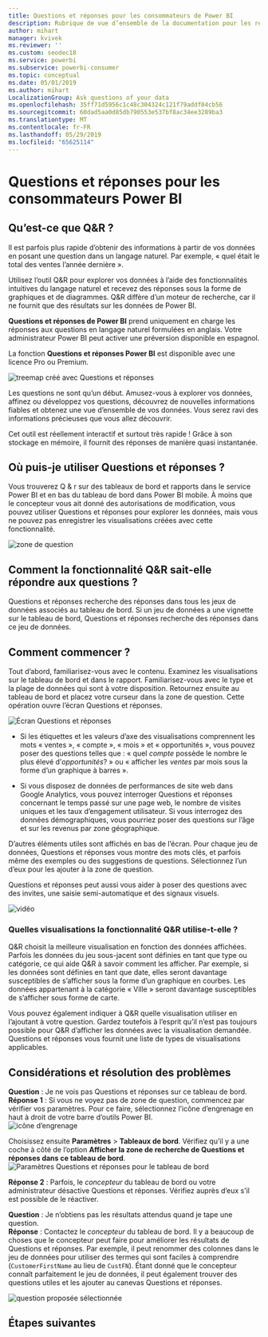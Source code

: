 ```yaml
---
title: Questions et réponses pour les consommateurs de Power BI
description: Rubrique de vue d’ensemble de la documentation pour les requêtes en langage naturel des questions et réponses Power BI.
author: mihart
manager: kvivek
ms.reviewer: ''
ms.custom: seodec18
ms.service: powerbi
ms.subservice: powerbi-consumer
ms.topic: conceptual
ms.date: 05/01/2019
ms.author: mihart
LocalizationGroup: Ask questions of your data
ms.openlocfilehash: 35ff71d5956c1c48c304324c121f79addf04cb56
ms.sourcegitcommit: 60dad5aa0d85db790553e537bf8ac34ee3289ba3
ms.translationtype: MT
ms.contentlocale: fr-FR
ms.lasthandoff: 05/29/2019
ms.locfileid: "65625114"
---
```

# <a name="qa-for-power-bi-consumers"></a>Questions et réponses pour les **consommateurs** Power BI
## <a name="what-is-qa"></a>Qu’est-ce que Q&R ?
Il est parfois plus rapide d’obtenir des informations à partir de vos données en posant une question dans un langage naturel. Par exemple, « quel était le total des ventes l’année dernière ».

Utilisez l’outil Q&R pour explorer vos données à l’aide des fonctionnalités intuitives du langage naturel et recevez des réponses sous la forme de graphiques et de diagrammes. Q&R diffère d’un moteur de recherche, car il ne fournit que des résultats sur les données de Power BI.

**Questions et réponses de Power BI** prend uniquement en charge les réponses aux questions en langage naturel formulées en anglais. Votre administrateur Power BI peut activer une préversion disponible en espagnol.

La fonction **Questions et réponses Power BI** est disponible avec une licence Pro ou Premium. 
>

![treemap créé avec Questions et réponses](media/end-user-q-and-a/power-bi-qna.png)

Les questions ne sont qu’un début.  Amusez-vous à explorer vos données, affinez ou développez vos questions, découvrez de nouvelles informations fiables et obtenez une vue d’ensemble de vos données. Vous serez ravi des informations précieuses que vous allez découvrir.

Cet outil est réellement interactif et surtout très rapide ! Grâce à son stockage en mémoire, il fournit des réponses de manière quasi instantanée.

## <a name="where-can-i-use-qa"></a>Où puis-je utiliser Questions et réponses ?
Vous trouverez Q & r sur des tableaux de bord et rapports dans le service Power BI et en bas du tableau de bord dans Power BI mobile. À moins que le concepteur vous ait donné des autorisations de modification, vous pouvez utiliser Questions et réponses pour explorer les données, mais vous ne pouvez pas enregistrer les visualisations créées avec cette fonctionnalité.

![zone de question](media/end-user-q-and-a/powerbi-qna.png)

## <a name="how-does-qa-know-how-to-answer-questions"></a>Comment la fonctionnalité Q&R sait-elle répondre aux questions ?
Questions et réponses recherche des réponses dans tous les jeux de données associés au tableau de bord. Si un jeu de données a une vignette sur le tableau de bord, Questions et réponses recherche des réponses dans ce jeu de données. 

## <a name="how-do-i-start"></a>Comment commencer ?
Tout d’abord, familiarisez-vous avec le contenu. Examinez les visualisations sur le tableau de bord et dans le rapport. Familiarisez-vous avec le type et la plage de données qui sont à votre disposition. Retournez ensuite au tableau de bord et placez votre curseur dans la zone de question. Cette opération ouvre l’écran Questions et réponses.

![Écran Questions et réponses](media/end-user-q-and-a/power-bi-qna-screen.png) 

* Si les étiquettes et les valeurs d’axe des visualisations comprennent les mots « ventes », « compte », « mois » et « opportunités », vous pouvez poser des questions telles que : « quel *compte* possède le nombre le plus élevé d’*opportunités*? » ou « afficher les *ventes* par mois sous la forme d’un graphique à barres ».

* Si vous disposez de données de performances de site web dans Google Analytics, vous pouvez interroger Questions et réponses concernant le temps passé sur une page web, le nombre de visites uniques et les taux d’engagement utilisateur. Si vous interrogez des données démographiques, vous pourriez poser des questions sur l’âge et sur les revenus par zone géographique.

D’autres éléments utiles sont affichés en bas de l’écran. Pour chaque jeu de données, Questions et réponses vous montre des mots clés, et parfois même des exemples ou des suggestions de questions. Sélectionnez l’un d’eux pour les ajouter à la zone de question. 

Questions et réponses peut aussi vous aider à poser des questions avec des invites, une saisie semi-automatique et des signaux visuels. 

![vidéo](media/end-user-q-and-a/qa.gif) 


### <a name="which-visualization-does-qa-use"></a>Quelles visualisations la fonctionnalité Q&R utilise-t-elle ?
Q&R choisit la meilleure visualisation en fonction des données affichées. Parfois les données du jeu sous-jacent sont définies en tant que type ou catégorie, ce qui aide Q&R à savoir comment les afficher. Par exemple, si les données sont définies en tant que date, elles seront davantage susceptibles de s’afficher sous la forme d’un graphique en courbes. Les données appartenant à la catégorie « Ville » seront davantage susceptibles de s’afficher sous forme de carte.

Vous pouvez également indiquer à Q&R quelle visualisation utiliser en l’ajoutant à votre question. Gardez toutefois à l’esprit qu’il n’est pas toujours possible pour Q&R d’afficher les données avec la visualisation demandée. Questions et réponses vous fournit une liste de types de visualisations applicables.

## <a name="considerations-and-troubleshooting"></a>Considérations et résolution des problèmes
**Question** : Je ne vois pas Questions et réponses sur ce tableau de bord.    
**Réponse 1** : Si vous ne voyez pas de zone de question, commencez par vérifier vos paramètres. Pour ce faire, sélectionnez l’icône d’engrenage en haut à droit de votre barre d’outils Power BI.   
![icône d’engrenage](media/end-user-q-and-a/power-bi-settings.png)

Choisissez ensuite **Paramètres** > **Tableaux de bord**. Vérifiez qu’il y a une coche à côté de l’option **Afficher la zone de recherche de Questions et réponses dans ce tableau de bord**.    
![Paramètres Questions et réponses pour le tableau de bord](media/end-user-q-and-a/power-bi-turn-on.png)  


**Réponse 2** : Parfois, le *concepteur* du tableau de bord ou votre administrateur désactive Questions et réponses. Vérifiez auprès d’eux s’il est possible de le réactiver.   

**Question** : Je n’obtiens pas les résultats attendus quand je tape une question.    
**Réponse** : Contactez le *concepteur* du tableau de bord. Il y a beaucoup de choses que le concepteur peut faire pour améliorer les résultats de Questions et réponses. Par exemple, il peut renommer des colonnes dans le jeu de données pour utiliser des termes qui sont faciles à comprendre (`CustomerFirstName` au lieu de `CustFN`). Étant donné que le concepteur connaît parfaitement le jeu de données, il peut également trouver des questions utiles et les ajouter au canevas Questions et réponses.

![question proposée sélectionnée](media/end-user-q-and-a/power-bi-featured-q.png)

## <a name="next-steps"></a>Étapes suivantes

